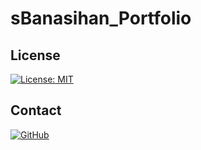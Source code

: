 # sBanasihan_Portfolio

## License
[![License: MIT](https://img.shields.io/badge/License-MIT-yellow.svg)](https://opensource.org/licenses/MIT)

## Contact
[![GitHub](https://img.shields.io/badge/GitHub-%40subie23-181717.svg?logo=github&style=social)](https://github.com/subie23)
